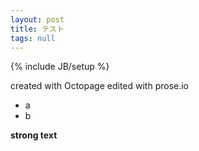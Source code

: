 ```yaml
---
layout: post
title: テスト
tags: null
---
```

{% include JB/setup %}

created with Octopage
edited with prose.io

- a
- b

**strong text**
